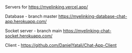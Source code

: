 Servers for https://myelinking.vercel.app/

Database - branch master https://myelinking-database-chat-app.herokuapp.com/

Socket server - branch main https://myelinking-chat-socket.herokuapp.com/

Client - https://github.com/DanielYatali/Chat-App-Client



